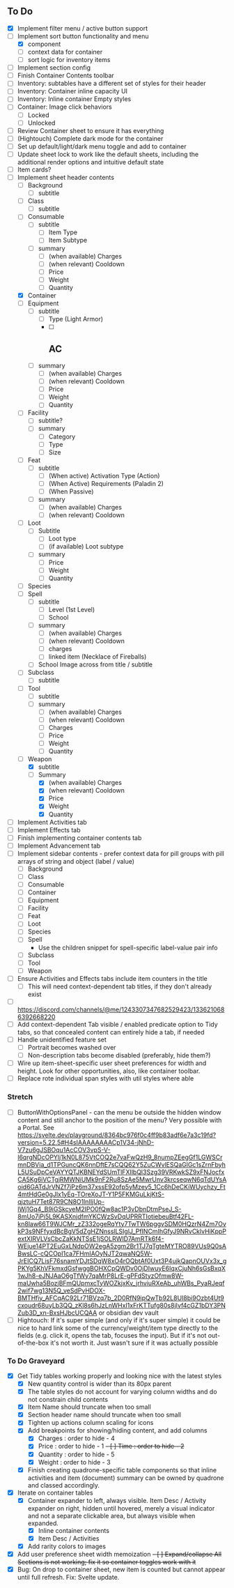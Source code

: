 ## To Do

- [x] Implement filter menu / active button support
- [ ] Implement sort button functionality and menu
  - [x] component
  - [ ] context data for container
  - [ ] sort logic for inventory items
- [ ] Implement section config
- [ ] Finish Container Contents toolbar
- [ ] Inventory: subtables have a different set of styles for their header
- [ ] Inventory: Container inline capacity UI
- [ ] Inventory: Inline container Empty styles
- [ ] Container: Image click behaviors
  - [ ] Locked
  - [ ] Unlocked
- [ ] Review Container sheet to ensure it has everything
- [ ] (Hightouch) Complete dark mode for the container
- [ ] Set up default/light/dark menu toggle and add to container
- [ ] Update sheet lock to work like the default sheets, including the additional render options and intuitive default state
- [ ] Item cards?
- [ ] Implement sheet header contents
  - [ ] Background
    - [ ] subtitle
  - [ ] Class
    - [ ] subtitle
  - [ ] Consumable
    - [ ] subtitle
      - [ ] Item Type
      - [ ] Item Subtype
    - [ ] summary
      - [ ] (when available) Charges
      - [ ] (when relevant) Cooldown
      - [ ] Price
      - [ ] Weight
      - [ ] Quantity
  - [x] Container
  - [ ] Equipment
    - [ ] subtitle
      - [ ] Type (Light Armor)
      - [ ] ## AC
    - [ ] summary
      - [ ] (when available) Charges
      - [ ] (when relevant) Cooldown
      - [ ] Price
      - [ ] Weight
      - [ ] Quantity
  - [ ] Facility
    - [ ] subtitle?
    - [ ] summary
      - [ ] Category
      - [ ] Type
      - [ ] Size
  - [ ] Feat
    - [ ] subtitle
      - [ ] (When active) Activation Type (Action)
      - [ ] (When Active) Requirements (Paladin 2)
      - [ ] (When Passive)
    - [ ] summary 
      - [ ] (when available) Charges
      - [ ] (when relevant) Cooldown
  - [ ] Loot
    - [ ] Subtitle
      - [ ] Loot type
      - [ ] (if available) Loot subtype
    - [ ] summary
      - [ ] Price
      - [ ] Weight
      - [ ] Quantity
  - [ ] Species
  - [ ] Spell
    - [ ] subtitle
      - [ ] Level (1st Level)
      - [ ] School
    - [ ] summary
      - [ ] (when available) Charges
      - [ ] (when relevant) Cooldown
      - [ ] charges
      - [ ] linked item (Necklace of Fireballs)
    - [ ] School Image across from title / subtitle
  - [ ] Subclass
    - [ ] subtitle
  - [ ] Tool
    - [ ] subtitle
    - [ ] summary
      - [ ] (when available) Charges
      - [ ] (when relevant) Cooldown
      - [ ] Charges
      - [ ] Price
      - [ ] Weight
      - [ ] Quantity
  - [ ] Weapon
    - [x] subtitle
    - [ ] Summary
      - [x] (when available) Charges
      - [x] (when relevant) Cooldown
      - [x] Price
      - [x] Weight
      - [x] Quantity
- [ ] Implement Activities tab
- [ ] Implement Effects tab
- [ ] Finish implementing container contents tab
- [ ] Implement Advancement tab
- [ ] Implement sidebar contents - prefer context data for pill groups with pill arrays of string and object (label / value)
  - [ ] Background
  - [ ] Class
  - [ ] Consumable
  - [ ] Container
  - [ ] Equipment
  - [ ] Facility
  - [ ] Feat
  - [ ] Loot
  - [ ] Species
  - [ ] Spell
    - Use the children snippet for spell-specific label-value pair info
  - [ ] Subclass
  - [ ] Tool
  - [ ] Weapon
- [ ] Ensure Activities and Effects tabs include item counters in the title
  - [ ] This will need context-dependent tab titles, if they don't already exist
- [ ] https://discord.com/channels/@me/1243307347682529423/1336210686392668220
- [ ] Add context-dependent Tab visible / enabled predicate option to Tidy tabs, so that concealed content can entirely hide a tab, if needed
- [ ] Handle unidentified feature set
  - [ ] Portrait becomes washed over
  - [ ] Non-description tabs become disabled (preferably, hide them?)
- [ ] Wire up item-sheet-specific user sheet preferences for width and height. Look for other opportunities, also, like container toolbar.
- [ ] Replace rote individual span styles with util styles where able

### Stretch

- [ ] ButtonWithOptionsPanel - can the menu be outside the hidden window content and still anchor to the position of the menu? Very possible with a Portal. See https://svelte.dev/playground/8364bc976f0c4ff9b83adf6e7a3c19fd?version=5.22.5#H4sIAAAAAAAACp1V34-jNhD-V7zu6gJSBOqu1AcCOV3vpS-V-l6qrgNDcOPYlj1kN0L875VtCOQ2e7vaFwQzH9_8numpZEegGf1LGWSCrmnDBVia_d1TPGuncQK6nnDftE7sCQQ62Y5ZuCWvlESQaGlGc1sZrnFbyhL5USuDpCeVAYYQTJKBNEYdSUmTlFXIlbQl3Szg39VRKwkSZ9xFNJocfxCA5Kg6iVCTgjRMWNiUMk9nF2Ru8SzAe5MwrUnv3krcseqwN6qTdUYsAoid6GATdJrVNZf7jPz6m37xssE92ofp5yMzey5_1Cc6hDeCKiWUychzy_Ft4mtHdGe0gJlx1yEq-TOreXoJT-Y1P5FKMGuLkjKtS-qjztuH7Tet87R9CN8O1lnIljUp-lWj1Gq4_B9iGSkcyeM2IPO0fQw8ac1P3vDbnDtmPseJ_S-8mUo7jPi5L9KASXnjdfmYKCWzSvDqUPRRTIotiebeuBtf42FL-kn8law66T9WJCMr_zZ332ogeRqYty7TwTW6pggvSDM0HQzrN4Zm7OvkP3s9NFfyxdBcBgV5dZgHZNnsslLSIglJ_PfINCmIhGfyJ9NRvCklvHiKppPextXIRVLVsCbcZaKkNTSsE1jSOLRWID7AmRTk6f4-WEjue14PT2EuGxLNdpOW2egA5zgm2Br1TJ7qTgteMYTRO89VUs9Q0sABwsLC-cQCOpI1ca7FHmIAOyNJT2qwaNQ5W-JrEICQ7LisF76snamYDJtSDqW8xO4rOQbtAf0Uxt3P4ujkQapnOUVx3x_gPKYg5KhVFkmxdGsfwggBOHXCpQWDv0OjDIwuyE6IqxCjuNh6sGsBxqX1wJh8-eJNJAaO6gTfWy7qaMrP8LrE-gPFdStyzOfmw8W-maUwha5BozjBFmQUpmxcTyWOZkjxKv_jrhviuRXeAb_uhWBs_PyaRJeqf2wif7wg13N5Q_veSdPvHDOX-BMTHfiy_AFCqAC92Lr71BVzq7b_2D0RfN9ipQwTb92L8UI8bi9Ozbt4Ut9cxoudr68uyLb3QQ_zKl8s6hJzLnWHxI1xFrKTTufg80s8jIvf4cGZ1bDY3PNZub3D_xn-BxsHJbcUCQAA or obsidian dev vault
- [ ] Hightouch: If it's super simple (and only if it's super simple) it could be nice to hard link some of the currency/weight/item type directly to the fields (e.g. click it, opens the tab, focuses the input). But if it's not out-of-the-box it's not worth it. Just wasn't sure if it was actually possible

### To Do Graveyard

- [x] Get Tidy tables working properly and looking nice with the latest styles
  - [x] New quantity control is wider than its 80px parent
  - [x] The table styles do not account for varying column widths and do not constrain child contents
  - [x] Item Name should truncate when too small
  - [x] Section header name should truncate when too small
  - [x] Tighten up actions column scaling for icons
  - [x] Add breakpoints for showing/hiding content, and add columns
    - [x] Charges : order to hide - 4
    - [x] Price : order to hide - 1
    ~~- [ ] Time : order to hide - 2~~
    - [x] Quantity : order to hide - 5
    - [x] Weight : order to hide - 3
  - [x] Finish creating quadrone-specific table components so that inline activities and item (document) summary can be owned by quadrone and classed accordingly.
- [x] Iterate on container tables
  - [x] Container expander to left, always visible. Item Desc / Activity expander on right, hidden until hovered, merely a visual indicator and not a separate clickable area, but always visible when expanded.
    - [x] Inline container contents
    - [x] Item Desc / Activities
  - [x] Add rarity colors to images
- [x] Add user preference sheet width memoization
~~- [ ] Expand/collapse All Sections is not working; fix it so container toggles work with it~~
- [x] Bug: On drop to container sheet, new item is counted but cannot appear until full refresh. Fix: Svelte update.
